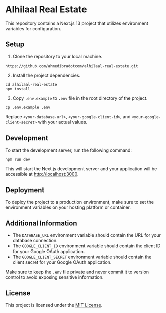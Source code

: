 # Alhilaal Real Estate

This repository contains a Next.js 13 project that utilizes environment variables for configuration.

## Setup

1. Clone the repository to your local machine.

```
https://github.com/ahmedibradotcom/alhilaal-real-estate.git
```

2. Install the project dependencies.

```
cd alhilaal-real-estate
npm install
```

3. Copy `.env.example` to `.env` file in the root directory of the project.

```
cp .env.example .env
```

Replace `<your-database-url>`, `<your-google-client-id>`, and `<your-google-client-secret>` with your actual values.

## Development

To start the development server, run the following command:

```
npm run dev
```

This will start the Next.js development server and your application will be accessible at [http://localhost:3000](http://localhost:3000).

## Deployment

To deploy the project to a production environment, make sure to set the environment variables on your hosting platform or container.

## Additional Information

- The `DATABASE_URL` environment variable should contain the URL for your database connection.
- The `GOOGLE_CLIENT_ID` environment variable should contain the client ID for your Google OAuth application.
- The `GOOGLE_CLIENT_SECRET` environment variable should contain the client secret for your Google OAuth application.

Make sure to keep the `.env` file private and never commit it to version control to avoid exposing sensitive information.

## License

This project is licensed under the [MIT License](LICENSE).
